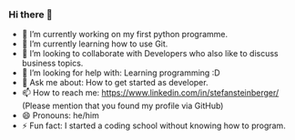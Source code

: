 ### Hi there 👋

- 🔭 I’m currently working on my first python programme.
- 🌱 I’m currently learning how to use Git.
- 👯 I’m looking to collaborate with Developers who also like to discuss business topics.
- 🤔 I’m looking for help with: Learning programming :D
- 💬 Ask me about: How to get started as developer.
- 📫 How to reach me: https://www.linkedin.com/in/stefansteinberger/ (Please mention that you found my profile via GitHub)
- 😄 Pronouns: he/him
- ⚡ Fun fact: I started a coding school without knowing how to program.


<!--
**h1054454/h1054454** is a ✨ _special_ ✨ repository because its `README.md` (this file) appears on your GitHub profile.

Here are some ideas to get you started:


-->
